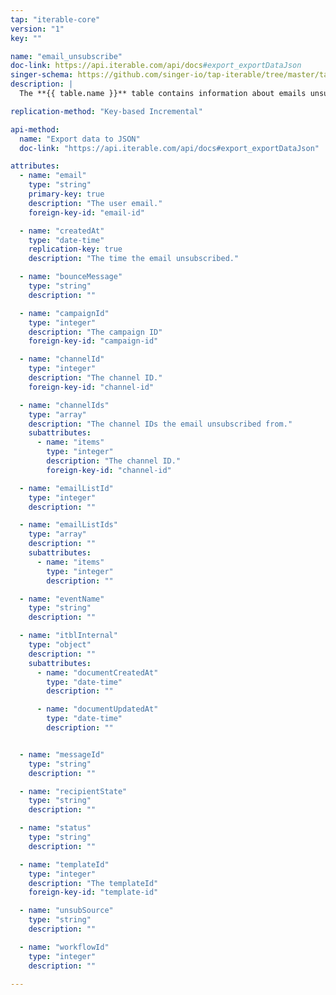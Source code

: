```yaml
---
tap: "iterable-core"
version: "1"
key: ""

name: "email_unsubscribe"
doc-link: https://api.iterable.com/api/docs#export_exportDataJson
singer-schema: https://github.com/singer-io/tap-iterable/tree/master/tap_iterable/schemas/email_unsubscribe.json
description: |
  The **{{ table.name }}** table contains information about emails unsubscribed from your {{ integration.display_name }} campaign.

replication-method: "Key-based Incremental"

api-method:
  name: "Export data to JSON"
  doc-link: "https://api.iterable.com/api/docs#export_exportDataJson"

attributes:
  - name: "email"
    type: "string"
    primary-key: true
    description: "The user email."
    foreign-key-id: "email-id"

  - name: "createdAt"
    type: "date-time"
    replication-key: true
    description: "The time the email unsubscribed."  

  - name: "bounceMessage"
    type: "string"
    description: ""

  - name: "campaignId"
    type: "integer"
    description: "The campaign ID"
    foreign-key-id: "campaign-id"

  - name: "channelId"
    type: "integer"
    description: "The channel ID."
    foreign-key-id: "channel-id"

  - name: "channelIds"
    type: "array"
    description: "The channel IDs the email unsubscribed from."
    subattributes:
      - name: "items"
        type: "integer"
        description: "The channel ID."
        foreign-key-id: "channel-id"

  - name: "emailListId"
    type: "integer"
    description: ""

  - name: "emailListIds"
    type: "array"
    description: ""
    subattributes:
      - name: "items"
        type: "integer"
        description: ""

  - name: "eventName"
    type: "string"
    description: ""

  - name: "itblInternal"
    type: "object"
    description: ""
    subattributes:
      - name: "documentCreatedAt"
        type: "date-time"
        description: ""

      - name: "documentUpdatedAt"
        type: "date-time"
        description: ""


  - name: "messageId"
    type: "string"
    description: ""

  - name: "recipientState"
    type: "string"
    description: ""

  - name: "status"
    type: "string"
    description: ""

  - name: "templateId"
    type: "integer"
    description: "The templateId"
    foreign-key-id: "template-id"

  - name: "unsubSource"
    type: "string"
    description: ""

  - name: "workflowId"
    type: "integer"
    description: ""

---
```

